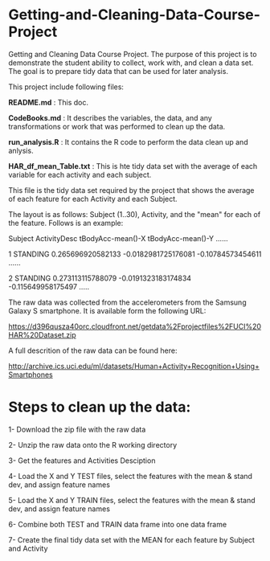 # Getting-and-Cleaning-Data-Course-Project

Getting and Cleaning Data Course Project.
The purpose of this project is to demonstrate the student ability to collect, work with, and clean a data set. The goal is to prepare tidy data that can be used for later analysis. 

This project include following files:

**README.md**       : This doc.

**CodeBooks.md**    : It describes the variables, the data, and any transformations or work that was performed to clean up the data.

**run_analysis.R**  : It contains the R code to perform the data clean up and anlysis.

**HAR_df_mean_Table.txt** : This is hte tidy data set with the average of each variable for each activity and each subject.

This file is the tidy data set required by the project that shows the average of each feature for each Activity and each Subject.
   
The layout is as follows: Subject (1..30), Activity, and the "mean" for each of the feature. Follows is an example:
   
Subject ActivityDesc tBodyAcc-mean()-X tBodyAcc-mean()-Y ......
   
1 STANDING 0.265696920582133 -0.0182981725176081 -0.10784573454611 ......
   
2 STANDING 0.273113115788079 -0.0191323183174834 -0.115649958175497 .....



The raw data was collected from the accelerometers from the Samsung Galaxy S smartphone. It is available form the following URL: 

https://d396qusza40orc.cloudfront.net/getdata%2Fprojectfiles%2FUCI%20HAR%20Dataset.zip

A full descrition of the raw data can be found here:

http://archive.ics.uci.edu/ml/datasets/Human+Activity+Recognition+Using+Smartphones

# Steps to clean up the data:

1- Download the zip file with the raw data

2- Unzip the raw data onto the R working directory

3- Get the features and Activities Desciption 

4- Load the X and Y TEST files, select the features with the mean & stand dev, and assign feature names

5- Load the X and Y TRAIN files, select the features with the mean & stand dev, and assign feature names

6- Combine both TEST and TRAIN data frame into one data frame

7- Create the final tidy data set with the MEAN for each feature by Subject and Activity

